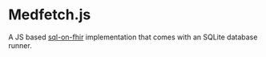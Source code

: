 # Medfetch.js
A JS based [sql-on-fhir](https://build.fhir.org/ig/FHIR/sql-on-fhir-v2/) implementation
that comes with an SQLite database runner.
